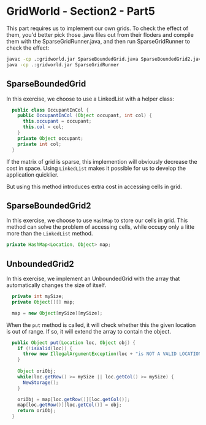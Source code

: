 # GridWorld - Section2 - Part5

This part requires us to implement our own grids. To check the effect of them, you'd better pick those .java files out from their floders and compile them with the SparseGridRunner.java, and then run SparseGridRunner to check the effect:

```bash
javac -cp .:gridworld.jar SparseBoundedGrid.java SparseBoundedGrid2.java UnboundedGrid2.java SparseGridRunner.java
java -cp .:gridworld.jar SparseGridRunner
```

## SparseBoundedGrid

In this exercise, we choose to use a LinkedList with a helper class:

```java
  public class OccupantInCol {
    public OccupantInCol (Object occupant, int col) {
      this.occupant = occupant;
      this.col = col;
    }
    private Object occupant;
    private int col;
  }
```

If the matrix of grid is sparse, this implemention will obviously decrease the cost in space. Using `LinkedList` makes it possible for us to develop the application quicklier.

But using this method introduces extra cost in accessing cells in grid.

## SparseBoundedGrid2

In this exercise, we choose to use `HashMap` to store our cells in grid. This method can solve the problem of accessing cells, while occupy only a litte more than the `LinkedList` method.

```java
private HashMap<Location, Object> map;
```

## UnboundedGrid2

In this exercise, we implement an UnboundedGrid with the array that automatically changes the size of itself.

```java
  private int mySize;
  private Object[][] map;

  map = new Object[mySize][mySize];
```
When the `put` method is called, it will check whether this the given location is out of range. If so, it will extend the array to contain the object.

```java
  public Object put(Location loc, Object obj) {
    if (!isValid(loc)) {
      throw new IllegalArgumentException(loc + "is NOT A VALID LOCATION");
    }
    
    Object oriObj;
    while(loc.getRow() >= mySize || loc.getCol() >= mySize) {
      NewStorage();
    }

    oriObj = map[loc.getRow()][loc.getCol()];
    map[loc.getRow()][loc.getCol()] = obj;
    return oriObj;
  }
```